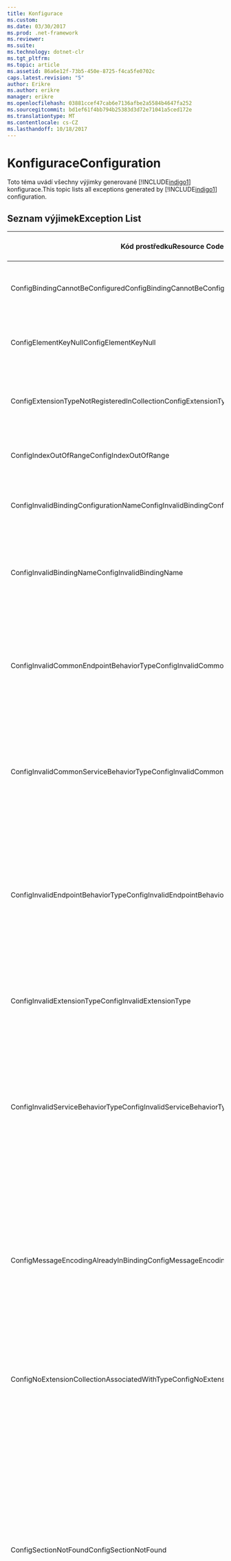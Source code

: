 ```yaml
---
title: Konfigurace
ms.custom: 
ms.date: 03/30/2017
ms.prod: .net-framework
ms.reviewer: 
ms.suite: 
ms.technology: dotnet-clr
ms.tgt_pltfrm: 
ms.topic: article
ms.assetid: 86a6e12f-73b5-450e-8725-f4ca5fe0702c
caps.latest.revision: "5"
author: Erikre
ms.author: erikre
manager: erikre
ms.openlocfilehash: 03881ccef47cab6e7136afbe2a5584b4647fa252
ms.sourcegitcommit: bd1ef61f4bb794b25383d3d72e71041a5ced172e
ms.translationtype: MT
ms.contentlocale: cs-CZ
ms.lasthandoff: 10/18/2017
---
```

# <a name="configuration"></a><span data-ttu-id="da4a7-102">Konfigurace</span><span class="sxs-lookup"><span data-stu-id="da4a7-102">Configuration</span></span>
<span data-ttu-id="da4a7-103">Toto téma uvádí všechny výjimky generované [!INCLUDE[indigo1](../../../../../includes/indigo1-md.md)] konfigurace.</span><span class="sxs-lookup"><span data-stu-id="da4a7-103">This topic lists all exceptions generated by [!INCLUDE[indigo1](../../../../../includes/indigo1-md.md)] configuration.</span></span>  
  
## <a name="exception-list"></a><span data-ttu-id="da4a7-104">Seznam výjimek</span><span class="sxs-lookup"><span data-stu-id="da4a7-104">Exception List</span></span>  
  
|<span data-ttu-id="da4a7-105">Kód prostředku</span><span class="sxs-lookup"><span data-stu-id="da4a7-105">Resource Code</span></span>|<span data-ttu-id="da4a7-106">Řetězec prostředku</span><span class="sxs-lookup"><span data-stu-id="da4a7-106">Resource String</span></span>|  
|-------------------|---------------------|  
|<span data-ttu-id="da4a7-107">ConfigBindingCannotBeConfigured</span><span class="sxs-lookup"><span data-stu-id="da4a7-107">ConfigBindingCannotBeConfigured</span></span>|<span data-ttu-id="da4a7-108">Vazba na koncový bod služby se nedá nakonfigurovat.</span><span class="sxs-lookup"><span data-stu-id="da4a7-108">The binding on the service endpoint cannot be configured.</span></span>|  
|<span data-ttu-id="da4a7-109">ConfigElementKeyNull</span><span class="sxs-lookup"><span data-stu-id="da4a7-109">ConfigElementKeyNull</span></span>|<span data-ttu-id="da4a7-110">Klíč elementu specifickou konfiguraci nemůže mít hodnotu null.</span><span class="sxs-lookup"><span data-stu-id="da4a7-110">The specific configuration element key cannot be null.</span></span>|  
|<span data-ttu-id="da4a7-111">ConfigExtensionTypeNotRegisteredInCollection</span><span class="sxs-lookup"><span data-stu-id="da4a7-111">ConfigExtensionTypeNotRegisteredInCollection</span></span>|<span data-ttu-id="da4a7-112">Typ konkrétní rozšíření není registrován v kolekci konkrétní rozšíření.</span><span class="sxs-lookup"><span data-stu-id="da4a7-112">The specific extension type is not registered in the specific extension collection.</span></span>|  
|<span data-ttu-id="da4a7-113">ConfigIndexOutOfRange</span><span class="sxs-lookup"><span data-stu-id="da4a7-113">ConfigIndexOutOfRange</span></span>|<span data-ttu-id="da4a7-114">Hodnota pro konkrétní atribut je mimo rozsah.</span><span class="sxs-lookup"><span data-stu-id="da4a7-114">The value for the specific attribute is out of range.</span></span>|  
|<span data-ttu-id="da4a7-115">ConfigInvalidBindingConfigurationName</span><span class="sxs-lookup"><span data-stu-id="da4a7-115">ConfigInvalidBindingConfigurationName</span></span>|<span data-ttu-id="da4a7-116">Konkrétní konfigurace nemá vazbu s určitým názvem.</span><span class="sxs-lookup"><span data-stu-id="da4a7-116">The specific configuration does not have a binding with the specific name.</span></span>|  
|<span data-ttu-id="da4a7-117">ConfigInvalidBindingName</span><span class="sxs-lookup"><span data-stu-id="da4a7-117">ConfigInvalidBindingName</span></span>|<span data-ttu-id="da4a7-118">Konkrétní konfigurace nemá vazbu s určitým názvem.</span><span class="sxs-lookup"><span data-stu-id="da4a7-118">The specific configuration does not have a binding with the specific name.</span></span> <span data-ttu-id="da4a7-119">Toto je neplatná hodnota pro vazbu.</span><span class="sxs-lookup"><span data-stu-id="da4a7-119">This is an invalid value for the binding.</span></span>|  
|<span data-ttu-id="da4a7-120">ConfigInvalidCommonEndpointBehaviorType</span><span class="sxs-lookup"><span data-stu-id="da4a7-120">ConfigInvalidCommonEndpointBehaviorType</span></span>|<span data-ttu-id="da4a7-121">Rozšíření konkrétní chování společné chování koncový bod nelze přidat, protože neimplementuje konkrétního typu.</span><span class="sxs-lookup"><span data-stu-id="da4a7-121">Cannot add the specific behavior extension to the common endpoint behavior because it does not implement the specific type.</span></span>|  
|<span data-ttu-id="da4a7-122">ConfigInvalidCommonServiceBehaviorType</span><span class="sxs-lookup"><span data-stu-id="da4a7-122">ConfigInvalidCommonServiceBehaviorType</span></span>|<span data-ttu-id="da4a7-123">Rozšíření konkrétní chování společné chování služby nelze přidat, protože neimplementuje konkrétního typu.</span><span class="sxs-lookup"><span data-stu-id="da4a7-123">Cannot add the specific behavior extension to the common service behavior because it does not implement the specific type.</span></span>|  
|<span data-ttu-id="da4a7-124">ConfigInvalidEndpointBehaviorType</span><span class="sxs-lookup"><span data-stu-id="da4a7-124">ConfigInvalidEndpointBehaviorType</span></span>|<span data-ttu-id="da4a7-125">Nelze přidat konkrétní chování rozšíření chování konkrétní koncový bod, protože základní typ chování neimplementuje rozhraní IServiceBehavior.</span><span class="sxs-lookup"><span data-stu-id="da4a7-125">Cannot add the specific behavior extension to the specific endpoint behavior because the underlying behavior type does not implement the IServiceBehavior interface.</span></span>|  
|<span data-ttu-id="da4a7-126">ConfigInvalidExtensionType</span><span class="sxs-lookup"><span data-stu-id="da4a7-126">ConfigInvalidExtensionType</span></span>|<span data-ttu-id="da4a7-127">Specifický typ musí být odvozený od konkrétní rozšíření, který se má použít v kolekci.</span><span class="sxs-lookup"><span data-stu-id="da4a7-127">The specific type must derive from the specific extension to be used in the collection.</span></span>|  
|<span data-ttu-id="da4a7-128">ConfigInvalidServiceBehaviorType</span><span class="sxs-lookup"><span data-stu-id="da4a7-128">ConfigInvalidServiceBehaviorType</span></span>|<span data-ttu-id="da4a7-129">Nelze přidat rozšíření chování, k chování služby s konkrétní název, protože základní typ chování neimplementuje rozhraní IServiceBehavior.</span><span class="sxs-lookup"><span data-stu-id="da4a7-129">Cannot add the behavior extension 'to the service behavior with the specific name because the underlying behavior type does not implement the IServiceBehavior interface.</span></span>|  
|<span data-ttu-id="da4a7-130">ConfigMessageEncodingAlreadyInBinding</span><span class="sxs-lookup"><span data-stu-id="da4a7-130">ConfigMessageEncodingAlreadyInBinding</span></span>|<span data-ttu-id="da4a7-131">Nelze přidat element kódování konkrétní zprávy.</span><span class="sxs-lookup"><span data-stu-id="da4a7-131">Cannot add the specific message encoding element.</span></span> <span data-ttu-id="da4a7-132">Konkrétní vazba již existuje jiný element kódování zprávy.</span><span class="sxs-lookup"><span data-stu-id="da4a7-132">Another message encoding element already exists in the specific binding.</span></span> <span data-ttu-id="da4a7-133">Může existovat pouze jeden element pro každou vazbu kódování zprávy.</span><span class="sxs-lookup"><span data-stu-id="da4a7-133">There can only be one message encoding element for each binding.</span></span>|  
|<span data-ttu-id="da4a7-134">ConfigNoExtensionCollectionAssociatedWithType</span><span class="sxs-lookup"><span data-stu-id="da4a7-134">ConfigNoExtensionCollectionAssociatedWithType</span></span>|<span data-ttu-id="da4a7-135">Nelze najít rozšíření kolekce přidružené k rozšíření konkrétního typu.</span><span class="sxs-lookup"><span data-stu-id="da4a7-135">Cannot find the extension collection associated with extension of the specific type.</span></span>|  
|<span data-ttu-id="da4a7-136">ConfigSectionNotFound</span><span class="sxs-lookup"><span data-stu-id="da4a7-136">ConfigSectionNotFound</span></span>|<span data-ttu-id="da4a7-137">Konkrétní konfiguračního oddílu nelze vytvořit.</span><span class="sxs-lookup"><span data-stu-id="da4a7-137">The specific configuration section cannot be created.</span></span> <span data-ttu-id="da4a7-138">Souboru Machine.config je chybějící informace.</span><span class="sxs-lookup"><span data-stu-id="da4a7-138">The Machine.config file is missing information.</span></span> <span data-ttu-id="da4a7-139">Ověřte, zda je řádně zaregistrován tento konfigurační oddíl a název oddílu, abyste měli správně zadán.</span><span class="sxs-lookup"><span data-stu-id="da4a7-139">Verify that this configuration section is properly registered and that you have correctly spelled the section name.</span></span> <span data-ttu-id="da4a7-140">Pro Windows Communication Foundation oddíly spustit ServiceModelReg.exe -i odstranění této chyby.</span><span class="sxs-lookup"><span data-stu-id="da4a7-140">For Windows Communication Foundation sections, run ServiceModelReg.exe -i to fix this error.</span></span>|  
|<span data-ttu-id="da4a7-141">ConfigTransportAlreadyInBinding</span><span class="sxs-lookup"><span data-stu-id="da4a7-141">ConfigTransportAlreadyInBinding</span></span>|<span data-ttu-id="da4a7-142">Nelze přidat element konkrétní přenosu.</span><span class="sxs-lookup"><span data-stu-id="da4a7-142">Cannot add the specific transport element.</span></span> <span data-ttu-id="da4a7-143">Konkrétní vazba již existuje jiný element přenosu.</span><span class="sxs-lookup"><span data-stu-id="da4a7-143">Another transport element already exists in the specific binding.</span></span> <span data-ttu-id="da4a7-144">Může existovat pouze jeden element pro každou vazbu kódování zprávy.</span><span class="sxs-lookup"><span data-stu-id="da4a7-144">There can only be one message encoding element for each binding.</span></span>|

